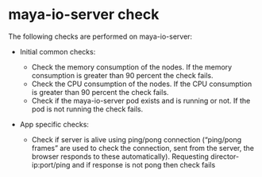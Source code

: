 # maya-io-server check

The following checks are performed on maya-io-server:

- Initial common checks:
    - Check the memory consumption of the nodes. If the memory consumption is greater than 90 percent the check fails.
    - Check the CPU consumption of the nodes. If the CPU consumption is greater than 90 percent the check fails.
    - Check if the maya-io-server pod exists and is running or not. If the pod is not running the check fails.

- App specific checks:
    - Check if server is alive using ping/pong connection (“ping/pong frames” are used to check the connection, sent from the server, the browser responds to these automatically). Requesting director-ip:port/ping and if response is not pong then check fails